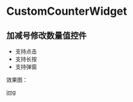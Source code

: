 # CustomCounterWidget
## 加减号修改数量值控件
* 支持点击
* 支持长按
* 支持弹窗

效果图：

[img]("https://github.com/baiaihan/CustomCounterWidget/blob/master/img/SVID_20200924_141741_1%2000_00_00-00_00_30.gif")
